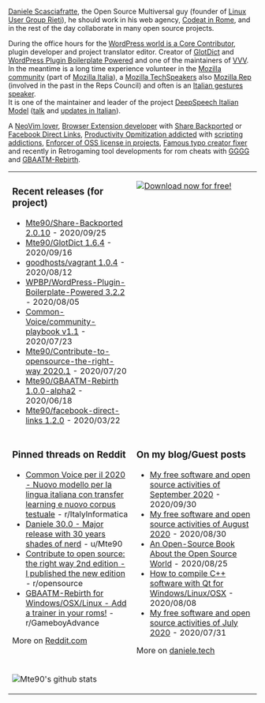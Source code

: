 [Daniele Scasciafratte](https://twitter.com/mte90net), the Open Source Multiversal guy (founder of [Linux User Group Rieti](https://lugrieti.linux.it/)), he should work in his web agency, [Codeat in Rome](https://github.com/CodeAtCode), and in the rest of the day collaborate in many open source projects.

During the office hours for the [WordPress world is a Core Contributor](https://profiles.wordpress.org/mte90/), plugin developer and project translator editor. Creator of [GlotDict](https://github.com/Mte90/GlotDict) and [WordPress Plugin Boilerplate Powered](https://github.com/WPBP/) and one of the maintainers of [VVV](https://github.com/Varying-Vagrant-Vagrants).  
In the meantime is a long time experience volunteer in the [Mozilla community](https://mozillians.org/it/u/Mte90/) (part of [Mozilla Italia](https://github.com/MozillaItalia)), a [Mozilla TechSpeakers](https://wiki.mozilla.org/TechSpeakers) also [Mozilla Rep](https://reps.mozilla.org/u/mte90/) (involved in the past in the Reps Council) and often is an [Italian gestures speaker](http://mte90.tech).  
It is one of the maintainer and leader of the project [DeepSpeech Italian Model](https://github.com/MozillaItalia/DeepSpeech-Italian-Model) ([talk](https://fosdem.org/2020/schedule/event/how_to_get_fun_with_teamwork/) and [updates in Italian](https://discourse.mozilla.org/t/common-voice-per-il-2020-aggiornamenti-periodici/51903)).  

A [NeoVim lover](https://github.com/Mte90/dotfiles), [Browser Extension developer](https://github.com/Mte90/ExtStoreStats) with [Share Backported](https://github.com/Mte90/Share-Backported) or [Facebook Direct Links](https://github.com/Mte90/facebook-direct-links), [Productivity Opmitization addicted](https://github.com/Mte90/pydal) with [scripting addictions](https://github.com/Mte90/My-Scripts), [Enforcer of OSS license in projects](https://github.com/Mte90/GH-License), [Famous typo creator fixer](https://github.com/Mte90/SyntaxAutoFix) and recently in Retrogaming tool developments for rom cheats with [GGGG](https://github.com/Mte90/Game-Genie-Good-Guy) and [GBAATM-Rebirth](https://github.com/Mte90/GBAATM-Rebirth).

<table><tr><td valign="top" style="width: 50%;">

### Recent releases (for project)
<!-- recent_releases starts -->
* [Mte90/Share-Backported 2.0.10](https://github.com/Mte90/Share-Backported/releases/tag/2.0.10) - 2020/09/25
* [Mte90/GlotDict 1.6.4](https://github.com/Mte90/GlotDict/releases/tag/1.6.4) - 2020/09/16
* [goodhosts/vagrant 1.0.4](https://github.com/goodhosts/vagrant/releases/tag/1.0.4) - 2020/08/12
* [WPBP/WordPress-Plugin-Boilerplate-Powered 3.2.2](https://github.com/WPBP/WordPress-Plugin-Boilerplate-Powered/releases/tag/3.2.2) - 2020/08/05
* [Common-Voice/community-playbook v1.1](https://github.com/Common-Voice/community-playbook/releases/tag/v1.1) - 2020/07/23
* [Mte90/Contribute-to-opensource-the-right-way 2020.1](https://github.com/Mte90/Contribute-to-opensource-the-right-way/releases/tag/2020.1) - 2020/07/20
* [Mte90/GBAATM-Rebirth 1.0.0-alpha2](https://github.com/Mte90/GBAATM-Rebirth/releases/tag/pre-1.0.0-alpha2) - 2020/06/18
* [Mte90/facebook-direct-links 1.2.0](https://github.com/Mte90/facebook-direct-links/releases/tag/1.2.0) - 2020/03/22
<!-- recent_releases ends -->
</td><td valign="top" style="width: 50%;">

[![Download now for free!](https://daniele.tech/wp-content/uploads/2020/07/cover-300x279.png)](https://daniele.tech/2020/07/contribute-to-open-source-the-right-way-2nd-edition-download-the-free-open-book-now)

</td></tr>
<tr><td valign="top" style="width: 50%;">

### Pinned threads on Reddit
<!-- reddit_pinned starts -->
* [Common Voice per il 2020 - Nuovo modello per la lingua italiana con transfer learning e nuovo corpus testuale](https://discourse.mozilla.org/t/common-voice-per-il-2020-aggiornamenti-periodici/51903/4) - r/ItalyInformatica
* [Daniele 30.0 - Major release with 30 years shades of nerd](https://daniele.tech/2020/07/daniele-30-0-major-release-with-30-years-shades-of-nerd/) - u/Mte90
* [Contribute to open source: the right way 2nd edition - I published the new edition](https://www.reddit.com/r/opensource/comments/hul1he/contribute_to_open_source_the_right_way_2nd/) - r/opensource
* [GBAATM-Rebirth for Windows/OSX/Linux - Add a trainer in your roms!](https://www.reddit.com/r/GameboyAdvance/comments/gzjulk/gbaatmrebirth_for_windowsosxlinux_add_a_trainer/) - r/GameboyAdvance
<!-- reddit_pinned ends -->
More on [Reddit.com](https://www.reddit.com/user/Mte90)
</td><td valign="top" style="width: 50%;">

### On my blog/Guest posts
<!-- blog starts -->
* [My free software and open source activities of September 2020](https://daniele.tech/2020/09/my-free-software-and-open-source-activities-of-september-2020/) - 2020/09/30
* [My free software and open source activities of August 2020](https://daniele.tech/2020/08/my-free-software-and-open-source-activities-of-august-2020/) - 2020/08/30
* [An Open-Source Book About the Open Source World](https://hackernoon.com/an-open-source-book-about-the-open-source-world-2h6r3unz) - 2020/08/25
* [How to compile C++ software with Qt for Windows/Linux/OSX](https://daniele.tech/2020/08/how-to-compile-c-software-with-qt-for-windows-linux-osx/) - 2020/08/08
* [My free software and open source activities of July 2020](https://daniele.tech/2020/07/my-free-software-and-open-source-activities-of-july-2020/) - 2020/07/31
<!-- blog ends -->
More on [daniele.tech](https://daniele.tech/)
</td></tr>
<tr><td valign="top" style="width: 50%;">
  
![Mte90's github stats](https://github-readme-stats.vercel.app/api?username=mte90&show_icons=true)
  
</td><td valign="top" style="width: 50%;">
</td></tr></table>
